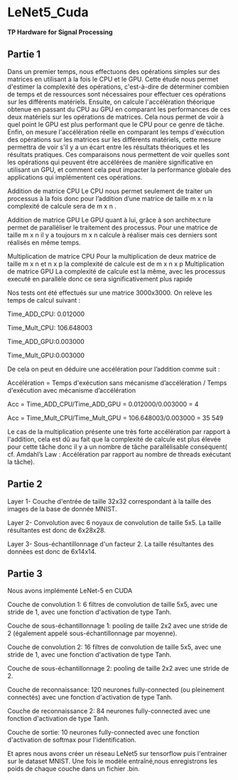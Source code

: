 # LeNet5_Cuda

**TP Hardware for Signal Processing**

## Partie 1

Dans un premier temps, nous effectuons des opérations simples sur des matrices en utilisant à la fois le CPU et le GPU. Cette étude nous permet d'estimer la complexité des opérations, c'est-à-dire de déterminer combien de temps et de ressources sont nécessaires pour effectuer ces opérations sur les différents matériels.
Ensuite, on calcule l'accélération théorique obtenue en passant du CPU au GPU en comparant les performances de ces deux matériels sur les opérations de matrices. Cela nous permet de voir à quel point le GPU est plus performant que le CPU pour ce genre de tâche.
Enfin, on  mesure l'accélération réelle en comparant les temps d'exécution des opérations sur les matrices sur les différents matériels, cette mesure permettra de voir s'il y a un écart entre les résultats théoriques et les résultats pratiques.
Ces comparaisons nous permettent de voir quelles sont les opérations qui peuvent être accélérées de manière significative en utilisant un GPU, et comment cela peut impacter la performance globale des applications qui implémentent ces opérations.

Addition de matrice CPU
Le CPU nous permet seulement de traiter un processus à la fois donc pour l’addition d’une matrice de taille m x n la complexité de calcule sera de m x n . 

Addition de matrice GPU
Le GPU quant à lui, grâce à son architecture permet de paralléliser le traitement des processus. Pour une matrice de taille m x n il y a toujours m x n calcule à réaliser mais ces derniers sont réalisés en même temps.  

Multiplication  de matrice CPU
Pour la multiplication de deux matrice de taille m x n et n x p la complexité de calcule est de m x n x p 
Multiplication  de matrice GPU
La complexité de calcule est la même, avec les processus executé en parallèle donc ce sera significativement plus rapide

Nos tests ont été effectués sur une matrice 3000x3000. On relève les temps de calcul suivant : 

Time_ADD_CPU: 0.012000

Time_Mult_CPU: 106.648003

Time_ADD_GPU:0.003000

Time_Mult_GPU:0.003000

De cela on peut en déduire une accélération pour l’addition comme suit : 

Accélération = Temps d'exécution sans mécanisme d’accélération / Temps d'exécution avec mécanisme d’accélération 

Acc = Time_ADD_CPU/Time_ADD_GPU = 0.012000/0.003000 = 4

Acc = Time_Mult_CPU/Time_Mult_GPU = 106.648003/0.003000 = 35 549

Le cas de la multiplication présente une très forte accélération par rapport à l'addition, cela est dû au fait que la complexité de calcule est plus élevée pour cette tâche donc il y a un nombre de tâche parallélisable conséquent( cf. Amdahl’s Law : Accélération par rapport au nombre de threads exécutant la tâche).


## Partie 2

Layer 1- Couche d'entrée de taille 32x32 correspondant à la taille des images de la base de donnée MNIST.

Layer 2- Convolution avec 6 noyaux de convolution de taille 5x5. La taille résultantes est donc de 6x28x28.

Layer 3- Sous-échantillonnage d'un facteur 2. La taille résultantes des données est donc de 6x14x14.

## Partie 3

Nous avons implémenté LeNet-5 en CUDA

Couche de convolution 1: 6 filtres de convolution de taille 5x5, avec une stride de 1, avec une fonction d'activation de type Tanh.

Couche de sous-échantillonnage 1: pooling de taille 2x2 avec une stride de 2 (également appelé sous-échantillonnage par moyenne).

Couche de convolution 2: 16 filtres de convolution de taille 5x5, avec une stride de 1, avec une fonction d'activation de type Tanh.

Couche de sous-échantillonnage 2: pooling de taille 2x2 avec une stride de 2.

Couche de reconnaissance: 120 neurones fully-connected (ou pleinement connectés) avec une fonction d'activation de type Tanh.

Couche de reconnaissance 2: 84 neurones fully-connected avec une fonction d'activation de type Tanh.

Couche de sortie: 10 neurones fully-connected avec une fonction d'activation de softmax pour l'identification.

Et apres nous avons créer un réseau LeNet5 sur tensorflow puis l'entrainer sur le dataset MNIST. Une fois le modèle entraîné,nous enregistrons les poids de chaque couche dans un fichier .bin.

